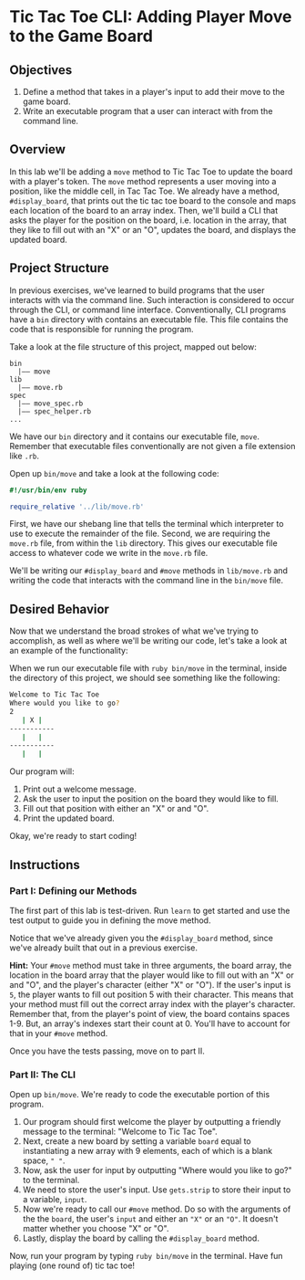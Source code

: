 # Tic Tac Toe CLI: Adding Player Move to the Game Board

## Objectives

1. Define a method that takes in a player's input to add their move to the game board. 
2. Write an executable program that a user can interact with from the command line. 

## Overview

In this lab we'll be adding a `move` method to Tic Tac Toe to update the board with a player's token. The `move` method represents a user moving into a position, like the middle cell, in Tac Tac Toe. We already have a method, `#display_board`, that prints out the tic tac toe board to the console and maps each location of the board to an array index. Then, we'll build a CLI that asks the player for the position on the board, i.e. location in the array, that they like to fill out with an "X" or an "O", updates the board, and displays the updated board.

## Project Structure

In previous exercises, we've learned to build programs that the user interacts with via the command line. Such interaction is considered to occur through the CLI, or command line interface. Conventionally, CLI programs have a `bin` directory with contains an executable file. This file contains the code that is responsible for running the program.

Take a look at the file structure of this project, mapped out below: 

```
bin
  |–– move
lib
  |–– move.rb
spec
  |–– move_spec.rb
  |–– spec_helper.rb
...
``` 

We have our `bin` directory and it contains our executable file, `move`. Remember that executable files conventionally are not given a file extension like `.rb`. 

Open up `bin/move` and take a look at the following code: 

```ruby
#!/usr/bin/env ruby

require_relative '../lib/move.rb'
```

First, we have our shebang line that tells the terminal which interpreter to use to execute the remainder of the file. Second, we are requiring the `move.rb` file, from within the `lib` directory. This gives our executable file access to whatever code we write in the `move.rb` file. 

We'll be writing our `#display_board` and `#move` methods in `lib/move.rb` and writing the code that interacts with the command line in the `bin/move` file. 

## Desired Behavior

Now that we understand the broad strokes of what we've trying to accomplish, as well as where we'll be writing our code, let's take a look at an example of the functionality: 

When we run our executable file with `ruby bin/move` in the terminal, inside the directory of this project, we should see something like the following: 

```bash
Welcome to Tic Tac Toe
Where would you like to go?
2
   | X |   
-----------
   |   |   
-----------
   |   |   
```

Our program will: 

1. Print out a welcome message.
2. Ask the user to input the position on the board they would like to fill.
3. Fill out that position with either an "X" or and "O".
4. Print the updated board.

Okay, we're ready to start coding!

## Instructions

### Part I: Defining our Methods

The first part of this lab is test-driven. Run `learn` to get started and use the test output to guide you in defining the move method. 

Notice that we've already given you the `#display_board` method, since we've already built that out in a previous exercise. 

**Hint:** Your `#move` method must take in three arguments, the board array, the location in the board array that the player would like to fill out with an "X" or and "O", and the player's character (either "X" or "O"). If the user's input is `5`, the player wants to fill out position 5 with their character. This means that your method must fill out the correct array index with the player's character. Remember that, from the player's point of view, the board contains spaces 1-9. But, an array's indexes start their count at 0. You'll have to account for that in your `#move` method. 

Once you have the tests passing, move on to part II. 

### Part II: The CLI

Open up `bin/move`. We're ready to code the executable portion of this program. 

1. Our program should first welcome the player by outputting a friendly message to the terminal: "Welcome to Tic Tac Toe".
2. Next, create a new board by setting a variable `board` equal to instantiating a new array with 9 elements, each of which is a blank space, `" "`.  
3. Now, ask the user for input by outputting "Where would you like to go?" to the terminal. 
4. We need to store the user's input. Use `gets.strip` to store their input to a variable, `input`. 
5. Now we're ready to call our `#move` method. Do so with the arguments of the the `board`, the user's `input` and either an `"X"` or an `"O"`. It doesn't matter whether you choose "X" or "O". 
6. Lastly, display the board by calling the `#display_board` method. 

Now, run your program by typing `ruby bin/move` in the terminal. Have fun playing (one round of) tic tac toe!
